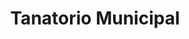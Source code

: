 ---
title: "Tanatorio Municipal"
url: /agolada/tanatorio-municipal/
shop: directores de funerarias
---